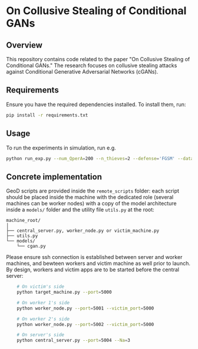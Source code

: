 # On Collusive Stealing of Conditional GANs

## Overview

This repository contains code related to the paper "On Collusive Stealing of Conditional GANs." The research focuses on collusive stealing attacks against Conditional Generative Adversarial Networks (cGANs).

## Requirements

Ensure you have the required dependencies installed. To install them, run:

```bash
pip install -r requirements.txt
```

## Usage
To run the experiments in simulation, run e.g.

```bash
python run_exp.py --num_QperA=200 --n_thieves=2 --defense='FGSM' --dataset='FashionMNIST'

```

## Concrete implementation
GeoD scripts are provided inside the `remote_scripts` folder: each script should be placed inside the machine with the dedicated role (several machines can be worker nodes) with a copy of the model architecture inside a `models/` folder and the utility file `utils.py` at the root:

```
machine_root/
│
├── central_server.py, worker_node.py or victim_machine.py
├── utils.py
└── models/
    └── cgan.py
```

Please ensure ssh connection is established between server and worker machines, and bewteen workers and victim machine as well prior to launch.
By design, workers and victim apps are to be started before the central server:

```bash
    # On victim's side
    python target_machine.py --port=5000
```
```bash
    # On worker 1's side
    python worker_node.py --port=5001 --victim_port=5000
```
```bash
    # On worker 2's side
    python worker_node.py --port=5002 --victim_port=5000
```
```bash
    # On server's side
    python central_server.py --port=5004 --Na=3
```
